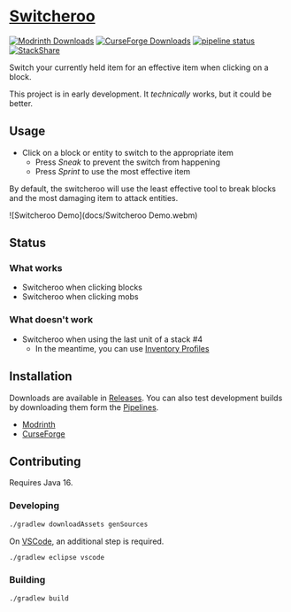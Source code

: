 # [Switcheroo](https://gitlab.com/NatoBoram/fabric-switcheroo)

[![Modrinth Downloads](https://img.shields.io/badge/dynamic/json?color=%235da426&label=Modrinth&query=downloads&suffix=%20downloads&url=https%3A%2F%2Fapi.modrinth.com%2Fapi%2Fv1%2Fmod%2Fwq6HaMZG)](https://modrinth.com/mod/switcheroo)
[![CurseForge Downloads](https://img.shields.io/badge/dynamic/json?color=%23f16436&label=CurseForge&query=downloads.total&suffix=%20downloads&url=https%3A%2F%2Fapi.cfwidget.com%2F441128)](https://www.curseforge.com/minecraft/mc-mods/switcheroo)
[![pipeline status](https://gitlab.com/NatoBoram/fabric-switcheroo/badges/master/pipeline.svg)](https://gitlab.com/NatoBoram/fabric-switcheroo/-/commits/master)
[![StackShare](https://img.shields.io/badge/tech-stack-0690fa.svg?style=flat)](https://stackshare.io/NatoBoram/switcheroo)

Switch your currently held item for an effective item when clicking on a block.

This project is in early development. It *technically* works, but it could be better.

## Usage

* Click on a block or entity to switch to the appropriate item
  * Press *Sneak* to prevent the switch from happening
  * Press *Sprint* to use the most effective item

By default, the switcheroo will use the least effective tool to break blocks and the most damaging item to attack entities.

![Switcheroo Demo](docs/Switcheroo Demo.webm)

## Status

### What works

* Switcheroo when clicking blocks
* Switcheroo when clicking mobs

### What doesn't work

* Switcheroo when using the last unit of a stack #4
  * In the meantime, you can use [Inventory Profiles](https://github.com/blackd/Inventory-Profiles)

## Installation

Downloads are available in [Releases](https://gitlab.com/NatoBoram/fabric-switcheroo/-/releases). You can also test
development builds by downloading them form the [Pipelines](https://gitlab.com/NatoBoram/fabric-switcheroo/-/pipelines).

* [Modrinth](https://modrinth.com/mod/switcheroo)
* [CurseForge](https://www.curseforge.com/minecraft/mc-mods/switcheroo)

## Contributing

Requires Java 16.

### Developing

```bash
./gradlew downloadAssets genSources
```

On [VSCode](https://code.visualstudio.com), an additional step is required.

```bash
./gradlew eclipse vscode
```

### Building

```bash
./gradlew build
```
